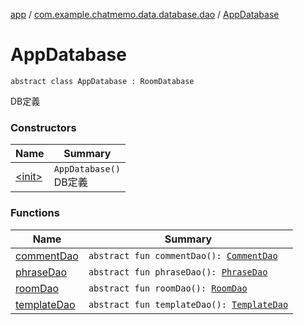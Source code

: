 [app](../../index.md) / [com.example.chatmemo.data.database.dao](../index.md) / [AppDatabase](./index.md)

# AppDatabase

`abstract class AppDatabase : RoomDatabase`

DB定義

### Constructors

| Name | Summary |
|---|---|
| [&lt;init&gt;](-init-.md) | `AppDatabase()`<br>DB定義 |

### Functions

| Name | Summary |
|---|---|
| [commentDao](comment-dao.md) | `abstract fun commentDao(): `[`CommentDao`](../-comment-dao/index.md) |
| [phraseDao](phrase-dao.md) | `abstract fun phraseDao(): `[`PhraseDao`](../-phrase-dao/index.md) |
| [roomDao](room-dao.md) | `abstract fun roomDao(): `[`RoomDao`](../-room-dao/index.md) |
| [templateDao](template-dao.md) | `abstract fun templateDao(): `[`TemplateDao`](../-template-dao/index.md) |
